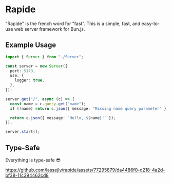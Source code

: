 # Rapide

"Rapide" is the french word for "fast". This is a simple, fast, and easy-to-use web server framework for Bun.js.

## Example Usage

```typescript
import { Server } from "./Server";

const server = new Server({
  port: 5173,
  use: {
    logger: true,
  },
});

server.get("/", async (c) => {
  const name = c.query.get("name");
  if (!name) return c.json({ message: "Missing name query parameter" }, 400);

  return c.json({ message: `Hello, ${name}!` });
});

server.start();
```

## Type-Safe

Everything is type-safe 😎

https://github.com/lassejlv/rapide/assets/77295879/da4486f0-d218-4a2d-bf38-11c394462cd8

